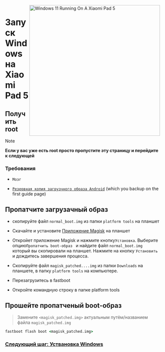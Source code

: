 
<img align="right" src="https://raw.githubusercontent.com/erdilS/Port-Windows-11-Xiaomi-Pad-5/main/nabu.png" width="425" alt="Windows 11 Running On A Xiaomi Pad 5">


# Запуск Windows на Xiaomi Pad 5

## Получить root 
> [!NOTE]
> **Если у вас уже есть root просто пропустите эту страницу и перейдите к следующей**

### Требования
- ```Мозг```
  
- [```Резервная копия загрузчного образа Android```](/guide/English/1-partition-en.md#Make-a-backup-of-your-existing-boot-image) (which you backup on the first guide page)


## Пропатчите загрузачный образ

- скопируйте файл ```normal_boot.img``` из папки ```platform tools``` на планшет 


- Скачайте и установите [Приложение Magisk](https://github.com/topjohnwu/Magisk/releases/latest) на планшет
  
-  Откройет приложение Magisk и нажмите кнопку```Установка```. Выберите опцию```Пропатчить boot-образ ``` и найдите файл ```normal_boot.img``` который вы скопировали на планшет. Нажмите на кнопку ```Установить``` и дождитесь завершения процесса.
  
- Скопируйте файл ```magisk_patched....img``` из папки ```Downloads``` на планшете, в папку  ```platform tools``` на компьютере. 

- Перезагрузитесь в fastboot
  
- Откройте командную строку в папке platform tools 
 ## Прошейте пропатченый boot-образ
 > Замените `<magisk_patched.img>` актуальным путём/названием файла ```magisk_patched.img``` 
```cmd
fastboot flash boot <magisk_patched.img>
```

### [Следующий шаг: Уствановка Windows](/guide/Russian/3-install-ru.md)
